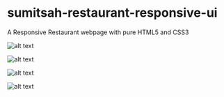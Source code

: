 # sumitsah-restaurant-responsive-ui

A Responsive Restaurant webpage with pure HTML5 and CSS3

![alt text](http://url/to/img.png)

![alt text](https://github.com/sumitsah/sumitsah-restaurant-responsive-ui/blob/master/img/700pxmore.PNG)

![alt text](https://github.com/sumitsah/sumitsah-restaurant-responsive-ui/blob/master/img/less700px.PNG)

![alt text](https://github.com/sumitsah/sumitsah-restaurant-responsive-ui/blob/master/img/less500px.PNG)
